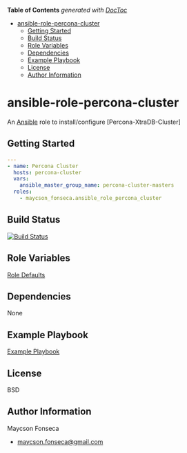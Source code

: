 <!-- START doctoc generated TOC please keep comment here to allow auto update -->
<!-- DON'T EDIT THIS SECTION, INSTEAD RE-RUN doctoc TO UPDATE -->
**Table of Contents**  *generated with [DocToc](https://github.com/thlorenz/doctoc)*

- [ansible-role-percona-cluster](#ansible-role-percona-cluster)
  - [Getting Started](#getting-started)
  - [Build Status](#build-status)
  - [Role Variables](#role-variables)
  - [Dependencies](#dependencies)
  - [Example Playbook](#example-playbook)
  - [License](#license)
  - [Author Information](#author-information)

<!-- END doctoc generated TOC please keep comment here to allow auto update -->

# ansible-role-percona-cluster

An [Ansible](https://www.ansible.com) role to install/configure [Percona-XtraDB-Cluster]

## Getting Started

```yaml
---
- name: Percona Cluster
  hosts: percona-cluster
  vars:
    ansible_master_group_name: percona-cluster-masters
  roles:
    - maycson_fonseca.ansible_role_percona_cluster
```

## Build Status

[![Build Status](https://travis-ci.org/maycson-fonseca/ansible-role-percona-cluster.svg?branch=master)](https://travis-ci.org/maycson-fonseca/ansible-role-percona-cluster)

## Role Variables

[Role Defaults](./defaults/main.yml)

## Dependencies

None

## Example Playbook

[Example Playbook](./playbook.yml)

## License

BSD

## Author Information

Maycson Fonseca

- [maycson.fonseca@gmail.com](mailto:maycson.fonseca@gmail.com)
